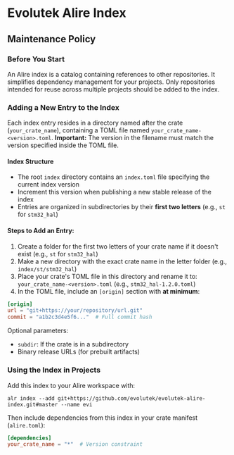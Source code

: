 # Evolutek Alire Index

## Maintenance Policy

### Before You Start
An Alire index is a catalog containing references to other repositories. It simplifies dependency management for your projects. Only repositories intended for reuse across multiple projects should be added to the index.

### Adding a New Entry to the Index
Each index entry resides in a directory named after the crate (`your_crate_name`), containing a TOML file named `your_crate_name-<version>.toml`. **Important:** The version in the filename must match the version specified inside the TOML file.

#### Index Structure
- The root `index` directory contains an `index.toml` file specifying the current index version
- Increment this version when publishing a new stable release of the index
- Entries are organized in subdirectories by their **first two letters** (e.g., `st` for `stm32_hal`)

#### Steps to Add an Entry:
1. Create a folder for the first two letters of your crate name if it doesn't exist (e.g., `st` for `stm32_hal`)
2. Make a new directory with the exact crate name in the letter folder (e.g., `index/st/stm32_hal`)
3. Place your crate's TOML file in this directory and rename it to:  
   `your_crate_name-<version>.toml` (e.g., `stm32_hal-1.2.0.toml`)
4. In the TOML file, include an `[origin]` section with **at minimum**:

```toml
[origin]
url = "git+https://your/repository/url.git"
commit = "a1b2c3d4e5f6..."  # Full commit hash
```
   Optional parameters:
   - `subdir`: If the crate is in a subdirectory
   - Binary release URLs (for prebuilt artifacts)

### Using the Index in Projects
Add this index to your Alire workspace with:

```shell
alr index --add git+https://github.com/evolutek/evolutek-alire-index.git#master --name evi
```

Then include dependencies from this index in your crate manifest (`alire.toml`):
```toml
[dependencies]
your_crate_name = "*"  # Version constraint
```
